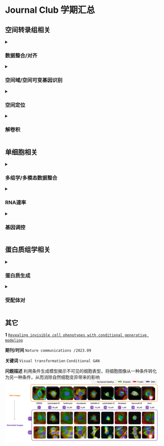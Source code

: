 # Journal Club 学期汇总

## 空间转录组相关

<details><summary> 
  
### 数据整合/对齐
</summary>


**1**  [`Partial alignment of multislice spatially resolved transcriptomics data`](https://www.biorxiv.org/content/10.1101/2023.01.08.523162v1.full.pdf)

**期刊/时间** `Genome reserch / 2023 10` 

**关键词** `Alignment of spatial transcriptomics`  `PASTE2`

**问题描述** 对齐空间转录组数据的方法，是之前的PASTE的进一步工作，考虑了空间转录组切片只有部分对齐的情况

PASTE在进行切片对齐时假设两个切片可以在整体的2D切片内（所有点）进行对齐。即两个切片整体在生理上、技术上都具有高度的相似性。然而这通常并不是一个合理的假设，因为组织解剖和阵列（捕获区）放置在一致性上存在技术困难，并且相邻切片之间组织形态可能也难免存在差异。有时可能相邻切片之间沿z轴（垂直于切片的轴）只有部分组织重叠:
<img src="fig/paste2_1.png">
<img src="fig/paste2_2.png">
s被认为是表示两切片之间重叠占比的参数，当g_i=1/n时，将有占比大约为s的细胞参与了对齐。

**2**  [`STalign: Alignment of spatial transcriptomics data using diffeomorphic metric mapping`](https://www.nature.com/articles/s41467-023-43915-7)

**期刊/时间** `Nature Communications / 2023 12` 

**关键词** `Alignment of spatial transcriptomics`  `LDDMM`

**问题描述** 使用一个现有的图像映射算法LDDMM来对齐空间转录组数据
<img src="fig/STalign.png">


**3**  [SPIRAL: integrating and aligning spatially resolved transcriptomics data across different experiments, conditions, and technologies](https://genomebiology.biomedcentral.com/articles/10.1186/s13059-023-03078-6)

**期刊/时间** `Nature Computational Science  / 2023 10` 

**关键词** `integrating and aligning of spatial transcriptomics` `SPIRAL`

**问题描述** SPIRAL 由两个连续模块组成： SPIRAL-integration（基于图域适应的数据集成）和 SPIRAL-alignment（基于集群感知的优化传输协调对齐）
<img src="fig/SPIRAL.png">


**4**  [Integrating spatial transcriptomics data across different conditions, technologies and developmental stages](https://www.biorxiv.org/content/10.1101/2022.12.26.521888v1.full.pdf)

**期刊/时间** `Nature Computational Science  / 2023 10` 

**关键词** `Integrating spatial transcriptomics data` `STAligner`

**问题描述** STAligner 的图注意神经网络，用于整合和对齐 ST 数据集，实现空间感知数据整合、同步空间域识别和下游比较分析。
<img src="fig/STAligner.png">


**5**  [`Latent feature extraction with a prior-based self-attention framework for spatial transcriptomics`](https://genome.cshlp.org/content/33/10/1757.full)

**期刊/时间** `Genome reserch / 2023 10` 

**关键词** `Latent feature extraction` `self- attention`  `PAST`

**问题描述** 基于自注意力框架来提取空间转录组数据的潜在特征
<img src="fig/past.png">


**6**  [`MUSTANG: multi-sample spatial transcriptomics data analysis with cross-sample transcriptional similarity guidance`](https://www.biorxiv.org/content/10.1101/2023.09.08.556895v1.full.pdf)

**期刊/时间** `bioRxiv /2023.09` 

**关键词** `transcriptomics data analysis` `grouped horseshoe distribution` `spot similarity graph` `MUSTANG`

**问题描述** 空间转录组数据整合分析，最终得到的是所有spot的新的表示，并不强调空间坐标对应
<img src="fig/MUSTANG.png">
</details>


<details><summary> 
  
### 空间域/空间可变基因识别 
</summary>
  
**1**  [`STAMarker: determining spatial domain-specific variable genes with saliency maps in deep learning`](https://www.biorxiv.org/content/10.1101/2022.11.07.515535v1.full.pdf)

**期刊/时间** `Nucleic Acids Research / 2023.10` 

**关键词** `graph-attention autoencoders` `multilayer perceptron classifiers` `saliency map computation`

**问题描述** 识别特定于空间域的空间可变基因
<img src="fig/STAMarker.png">

**2**  [`Probabilistic cell / domain-type assignment of spatial transcriptomics data with SpatialAnno`](https://www.biorxiv.org/content/10.1101/2023.02.08.527590v1.full.pdf)

**期刊/时间** `Nucleic Acids Research / 2023.11` 

**关键词** `factor model` `Potts model`

**问题描述** 利用大量非标记基因以及有关标记基因的“定性”信息进行空间转录组数据集注释
<img src="fig/SpatialAnno.png">

**3**  [`Mapping the topography of spatial gene expression with interpretable deep learning`](https://www.biorxiv.org/content/10.1101/2023.10.10.561757v1.full.pdf)

**期刊/时间** `bioRxiv /2023.10` 

**关键词** `Isodepth` `spatial transcriptomics data` `spatial domain` `GASTON`

**问题描述** 从 SRT 数据中识别具有空间变化表达的空间域和/或基因
<img src="fig/GASTON.png">
</details>

<details><summary> 
  
### 空间定位 
</summary>
  
**1**  [`Leveraging spatial transcriptomics data to recover cell locations in single-cell RNA-seq with CeLEry`](https://www.biorxiv.org/content/10.1101/2022.11.07.515535v1.full.pdf)

**期刊/时间** `Nature communications  /2023.07` 

**关键词** `Spatial transcriptomics` `scRNA-seq` `cell location recovery`

**问题描述** 通过学习单细胞转录组和空间位置之间的关系，利用单细胞的基因表达信息来预测其位置信息
<img src="fig/CeLEry.png">

**2**  [`SiGra: single-cell spatial elucidation through an image-augmented graph transformer`](https://www.biorxiv.org/content/10.1101/2023.02.08.527590v1.full.pdf)

**期刊/时间** `Nature communications / 2023.09` 

**关键词** `Spatial transcriptomics` `Graph transformer` `Multimodal data`

**问题描述** 利用多通道免疫组化图像和基因表达数据，通过图卷积神经网络的方式，对细胞进行空间定位和分类
<img src="fig/SiGra.png">
</details>

<details><summary> 
  
### 解卷积 
</summary>

**1**  [`GTM-decon: guided-topic modeling of single-cell transcriptomes enables sub-cell-type and disease-subtype deconvolution of bulk transcriptomes`](https://www.biorxiv.org/content/10.1101/2022.11.07.515535v1.full.pdf)

**期刊/时间** `Genome Biology / 2023.08` 

**关键词** `Alignment of spatial transcriptomics` `PASTE2`

**问题描述** 用于解卷积的引导主题模型（GTM-decon），能从单细胞 RNA-seq 数据中自动推断细胞类型特异性基因主题分布，用于解卷积批量转录组
<img src="fig/CeLEry.png">
</details>



## 单细胞相关

<details><summary> 
  
### 多组学/多模态数据整合
</summary>

**1**  [`Integration of gene expression and DNA methylation data across different experiments`](https://www.biorxiv.org/content/10.1101/2022.11.07.515535v1.full.pdf)

**期刊/时间** `Nucleic Acids Research  /2023.07` 

**关键词** `MO/MD problem` `predictive model` `DNA methylation data`

**问题描述** 通过学习一个根据甲基化数据预测基因表达的模型来进行数据整合
<img src="fig/STAMarker.png">

**2**  [`Integration of spatial and single-cell data across modalities with weakly linked features`](https://www.biorxiv.org/content/10.1101/2023.02.08.527590v1.full.pdf)

**期刊/时间** `Nature Biotechnology / 2023.09` 

**关键词** `weak linkage`  `fuzzy smoothed embedding`

**问题描述** 通过迭代共嵌入、数据平滑和细胞匹配，使用每个模态中的所有信息来获得数据集成
<img src="fig/SpatialAnno.png">

**3**  [`Stabilized mosaic single-cell data integration using unshared feature`](https://www.biorxiv.org/content/10.1101/2023.10.10.561757v1.full.pdf)

**期刊/时间** `Nature Biotechnology / 2023.05` 

**关键词** `non-overlapping features` `multi-hop`

**问题描述** 在共享特征的基础上，利用非共享特征来稳定单细胞数据的整合
<img src="fig/GASTON.png">

**4**  [`Multi-task learning from multimodal single-cell omics with Matilda`](https://www.biorxiv.org/content/10.1101/2023.10.10.561757v1.full.pdf)

**期刊/时间** `Nucleic Acids Research / 2023.10` 

**关键词** `VAE` `fully-connected classification network`

**问题描述** 用于多模态单细胞组学数据综合分析的多任务学习方法。通过利用任务之间的相互关系，在单个统一框架中执行数据模拟、降维、细胞类型分类和特征选择。
<img src="fig/GASTON.png">

**5**  [`scMultiSim: simulation of multi-modality single cell data guided by cell-cell interactions and gene regulatory networks`](https://www.biorxiv.org/content/10.1101/2023.10.10.561757v1.full.pdf)

**期刊/时间** `Preprint / 2023.03` 

**关键词** `simulation of multi-modality single cell data` `scMultiSim`

**问题描述** 模拟生成单细胞多模态数据的方法
<img src="fig/scMultiSim.png">

**6**  [`Integrating SNVs and CNAs on a phylogenetic tree from single-cell DNA sequencing data`](https://www.biorxiv.org/content/10.1101/2023.10.10.561757v1.full.pdf)

**期刊/时间** `Genome reserch / 2023.11` 

**关键词** `Single-cell DNA sequencing` `evolutionary trees` `SNVs and CNAs integration`

**问题描述** 将 SNV 和 CNA 整合到单细胞 DNA 测序数据的系统发育树上，得到一个更全面完整的系统发育树
<img src="fig/`Integrating SNVs and CNA.png">

**7**  [`Mapping disease regulatory circuits at cell-type resolution from single-cell multiomics data`](https://www.biorxiv.org/content/10.1101/2023.10.10.561757v1.full.pdf)

**期刊/时间** `Nature computationalscience / 2023.06` 

**关键词** `Circuit chromatin sites` `scATAC-seq` `scRNA-seq`

**问题描述** 整合了来自不同条件的scRNA-seq和scATAC-seq数据，以识别与疾病相关的转录因子、染色质位点和基因作为调控回路
<img src="fig/scMultiSim.png">

**8**  [`scBridge embraces cell heterogeneity in single-cell RNA-seq and ATAC-seq data integration`](https://www.biorxiv.org/content/10.1101/2023.10.10.561757v1.full.pdf)

**期刊/时间** `Nature communications / 2023.09` 

**关键词** `iterative integration` `heterogeneous transfer learning`

**问题描述** 整合scRNA-seq和scATAC-seq数据,减少组学数据之间的差异，同时保留细胞类型之间的差异
<img src="fig/Integrating SNVs and CNA.png">

**8**  [`CMOT: Cross-Modality Optimal Transport for multimodal inference`](https://www.biorxiv.org/content/10.1101/2023.10.10.561757v1.full.pdf)

**期刊/时间** `Genome Biology / 2023.07` 

**关键词** `data integration` `Optimal Transport`  `CMOT`

**问题描述** CMOT将现有多模态数据中的细胞对齐到一个共同的潜在空间，并从映射源细胞的另一种模态（目标）中推断细胞缺失的模态
<img src="fig/CMOT.png">



</details>


<details><summary> 
  
### RNA速率
</summary>

**1**  [`Unified fate mapping in multiview single-cell data`](https://genomebiology.biomedcentral.com/articles/10.1186/s13059-023-03021-9)

**期刊/时间** `bioRxiv /2023.07` 

**关键词** `fate mapping` `microstate` `terminal state` `multiview` `single-cell data` `CellRank` `CellRank2`

**问题描述** 结合多种信息，例如RNA velocity, similarity, pseudotime，预测每个细胞最终会分化到哪个状态，即terminal state

<img src="fig/Scover.png">

**2**  [`Unraveling dynamically encoded latent transcriptomic patterns in pancreatic cancer cells by topic modeling`](https://genomebiology.biomedcentral.com/articles/10.1186/s13059-023-03021-9)

**期刊/时间** `Cell genomics / 2023.09	` 

**关键词** `topic modeling` `RNA velocity` `latent transcriptomic patterns` `DeltaTopic`

**问题描述** 通过主题建模揭示单细胞中动态编码的潜在转录组模式

<img src="fig/Scover.png">

**3**  [`Inferring single-cell transcriptomic dynamics with structured latent gene expression dynamics`](https://genomebiology.biomedcentral.com/articles/10.1186/s13059-023-03021-9)

**期刊/时间** `Cell reports / 2023.09` 

**关键词** `RNA velocity` `infer single-cell transcriptomic dynamics` `structured dynamics` `deep learning` `LatentVelo` 

**问题描述** 使用双系统（动力学系统和神经网络系统）框架，基于RNA nelocity来预测单细胞数据的分化过程

<img src="fig/Scover.png">

**4**  [`PhyloVelo enhances transcriptomic velocity field mapping using monotonically expressed genes`](https://genomebiology.biomedcentral.com/articles/10.1186/s13059-023-03021-9)

**期刊/时间** `Nature Biotechnology/ 2023.07` 

**关键词** `monotonically expressed genes` `lineage information` `the velocity of transcriptomic dynamics`

**问题描述** 利用scRNA-seq中的MEGs和谱系信息计算scRNA-seq数据中的转录组速度场

<img src="fig/`PhyloVelo.png">


 		



</details>

<details><summary> 
  
### 基因调控
</summary>

**1**  [`Predicting the impact of sequence motifs on gene regulation using single-cell data`](https://genomebiology.biomedcentral.com/articles/10.1186/s13059-023-03021-9)

**期刊/时间** `Genome Biology / 2023.08` 

**关键词** `infer motifs and cell type-specific importance` `Scover`

**问题描述** 使用单细胞数据，预测序列基序对基因调控的影响 **目标** 确定哪些基因序列具有调控基因的功能并量化

<img src="fig/Scover.png">

**2**  [`Gene knockout inference with variational graph autoencoder learning single-cell gene regulatory networks`](https://genomebiology.biomedcentral.com/articles/10.1186/s13059-023-03021-9)

**期刊/时间** `Nucleic Acids Research / 2023.05` 

**关键词** `Gene Knockout Inference` `VGAE`

**问题描述** 学习单细胞基因调控网络来模拟基因敲除后的虚拟KO数据
<img src="fig/VGAE.png">

**3**  [`Inferring ligand-receptor cellular networks from bulk and spatial transcriptomic datasets with BulkSignalR`](https://genomebiology.biomedcentral.com/articles/10.1186/s13059-023-03021-9)

**期刊/时间** `Nucleic Acids Research / 2023.05` 

**关键词** `ligand-receptor interactions` `downstream pathways`

**问题描述** 将配体-受体相互作用与下游通路整合以在bulk和空间转录组数据上推断配受体细胞网络
<img src="fig/BulkSignalR.png">

**4**  [`exFINDER: identify external communication signals using single-cell transcriptomics data`](https://genomebiology.biomedcentral.com/articles/10.1186/s13059-023-03021-9)

**期刊/时间** `Nucleic Acids Research  / 2023.06` 

**关键词** `external system` `signaling pathways`  `external signals`

**问题描述** 用信号通路的先验知识来识别单细胞转录组数据中细胞接收的外部信号
<img src="fig/exFINDER.png">

**5**  [`HetFCM: functional co-module discovery by heterogeneous network co-clustering`](https://genomebiology.biomedcentral.com/articles/10.1186/s13059-023-03021-9)

**期刊/时间** `Nucleic Acids Research / 2023.12` 

**关键词** `attributed heterogeneous network` `variational graph autoencoders` `adaptive weighted co-clustering`

**问题描述** 检测功能分子模块
<img src="fig/HetFCM.png">


			

</details>


## 蛋白质组学相关

<details><summary> 
  
### 蛋白质生成
</summary>



</details>

<details><summary> 
  
### 受配体对
</summary>

**1**  [`Computing the relative binding affinity of ligands based on a pairwise binding comparison network`](https://genomebiology.biomedcentral.com/articles/10.1186/s13059-023-03021-9)

**期刊/时间** `Nature Computational Science /2023.10` 

**关键词** `binding affinity prediction` `congeneric ligands` `PBCNet`

**问题描述** 一种基于物理信息图注意机制的配对结合比较网络（PBCNet），专门用于同源配体之间相对结合亲和力的排序
<img src="fig/PBCNet.png">


</details>

## 其它
**1**  [`Revealing invisible cell phenotypes with conditional generative modeling`](https://www.nature.com/articles/s41467-023-42124-6)

**期刊/时间** `Nature communications /2023.09` 

**关键词** `Visual transformation` `Conditional GAN`

**问题描述** 利用条件生成模型揭示不可见的细胞表型，将细胞图像从一种条件转化为另一种条件，从而消除自然细胞变异带来的影响
<img src="fig/cGAN.png">


